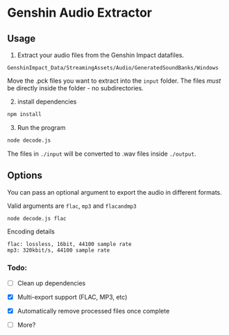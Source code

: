 # Genshin Audio Extractor

## Usage

1. Extract your audio files from the Genshin Impact datafiles.

```
GenshinImpact_Data/StreamingAssets/Audio/GeneratedSoundBanks/Windows
```

Move the .pck files you want to extract into the `input` folder. The files *must* be directly inside the folder - no subdirectories.

2. install dependencies

```bash
npm install
```

3. Run the program

```bash
node decode.js
```

The files in `./input` will be converted to .wav files inside `./output`.

## Options

You can pass an optional argument to export the audio in different formats.

Valid arguments are `flac`, `mp3` and `flacandmp3`

```bash
node decode.js flac
```

Encoding details

```
flac: lossless, 16bit, 44100 sample rate
mp3: 320kbit/s, 44100 sample rate
```

### Todo:

- [ ] Clean up dependencies

- [x] Multi-export support (FLAC, MP3, etc)

- [x] Automatically remove processed files once complete

- [ ] More?
